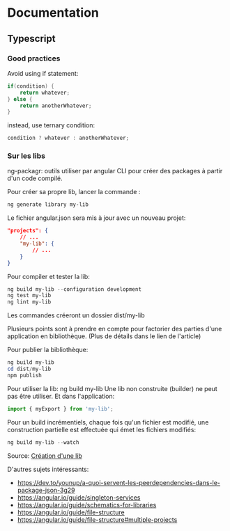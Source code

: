 # Documentation
## Typescript
### Good practices
Avoid using if statement:
```powershell 
if(condition) {
    return whatever;
} else {
    return anotherWhatever;
}
```
instead, use ternary condition:
```powershell 
condition ? whatever : anotherWhatever;
```

### Sur les libs
ng-packagr: outils utiliser par angular CLI pour créer des packages à partir d'un code compilé.

Pour créer sa propre lib, lancer la commande :
```powershell 
ng generate library my-lib
```

Le fichier angular.json sera mis à jour avec un nouveau projet:
```json
"projects": {
    // ... 
    "my-lib": {
        // ...
    }
}
```
Pour compiler et tester la lib:
```powershell
ng build my-lib --configuration development
ng test my-lib
ng lint my-lib
```
Les commandes créeront un dossier dist/my-lib

Plusieurs points sont à prendre en compte pour factorier des parties d'une application en bibliothèque. 
(Plus de détails dans le lien de l'article)

Pour publier la bibliothèque:
```powershell
ng build my-lib
cd dist/my-lib
npm publish
```

Pour utiliser la lib: 
ng build my-lib
Une lib non construite (builder) ne peut pas être utiliser.
Et dans l'application:
```Typescript
import { myExport } from 'my-lib';
```

Pour un build incrémentiels, chaque fois qu'un fichier est modifié, une construction partielle est effectuée qui émet les fichiers modifiés: 
```powershell
ng build my-lib --watch
```



Source: [Création d'une lib](https://angular.io/guide/creating-libraries)

D'autres sujets intéressants:
- https://dev.to/younup/a-quoi-servent-les-peerdependencies-dans-le-package-json-3g29
- https://angular.io/guide/singleton-services
- https://angular.io/guide/schematics-for-libraries
- https://angular.io/guide/file-structure
- https://angular.io/guide/file-structure#multiple-projects